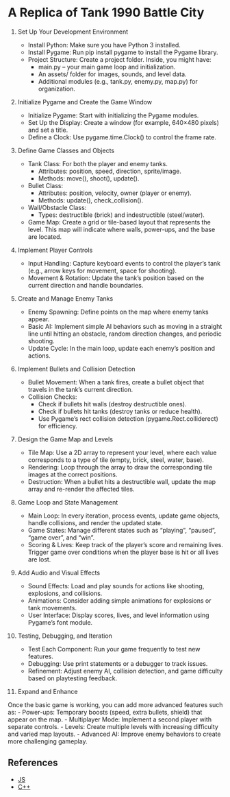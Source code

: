 # A Replica of Tank 1990 Battle City

1. Set Up Your Development Environment
	- Install Python: Make sure you have Python 3 installed.
	- Install Pygame: Run pip install pygame to install the Pygame library.
	- Project Structure: Create a project folder. Inside, you might have:
        - main.py – your main game loop and initialization.
        - An assets/ folder for images, sounds, and level data.
        - Additional modules (e.g., tank.py, enemy.py, map.py) for organization.

2. Initialize Pygame and Create the Game Window
	- Initialize Pygame: Start with initializing the Pygame modules.
	- Set Up the Display: Create a window (for example, 640×480 pixels) and set a title.
	- Define a Clock: Use pygame.time.Clock() to control the frame rate.

3. Define Game Classes and Objects
	- Tank Class: For both the player and enemy tanks.
        - Attributes: position, speed, direction, sprite/image.
        - Methods: move(), shoot(), update().
	- Bullet Class:
        - Attributes: position, velocity, owner (player or enemy).
        - Methods: update(), check_collision().
	- Wall/Obstacle Class:
	    - Types: destructible (brick) and indestructible (steel/water).
	- Game Map: Create a grid or tile-based layout that represents the level. This map will indicate where walls, power-ups, and the base are located.

4. Implement Player Controls
	- Input Handling: Capture keyboard events to control the player’s tank (e.g., arrow keys for movement, space for shooting).
	- Movement & Rotation: Update the tank’s position based on the current direction and handle boundaries.
5. Create and Manage Enemy Tanks
	- Enemy Spawning: Define points on the map where enemy tanks appear.
	- Basic AI: Implement simple AI behaviors such as moving in a straight line until hitting an obstacle, random direction changes, and periodic shooting.
	- Update Cycle: In the main loop, update each enemy’s position and actions.

6. Implement Bullets and Collision Detection
	- Bullet Movement: When a tank fires, create a bullet object that travels in the tank’s current direction.
	- Collision Checks:
        - Check if bullets hit walls (destroy destructible ones).
        - Check if bullets hit tanks (destroy tanks or reduce health).
        - Use Pygame’s rect collision detection (pygame.Rect.colliderect) for efficiency.
7. Design the Game Map and Levels
	- Tile Map: Use a 2D array to represent your level, where each value corresponds to a type of tile (empty, brick, steel, water, base).
	- Rendering: Loop through the array to draw the corresponding tile images at the correct positions.
	- Destruction: When a bullet hits a destructible wall, update the map array and re-render the affected tiles.
8. Game Loop and State Management
	- Main Loop: In every iteration, process events, update game objects, handle collisions, and render the updated state.
	- Game States: Manage different states such as “playing”, “paused”, “game over”, and “win”.
	- Scoring & Lives: Keep track of the player’s score and remaining lives. Trigger game over conditions when the player base is hit or all lives are lost.
9. Add Audio and Visual Effects
	- Sound Effects: Load and play sounds for actions like shooting, explosions, and collisions.
	- Animations: Consider adding simple animations for explosions or tank movements.
	- User Interface: Display scores, lives, and level information using Pygame’s font module.
10. Testing, Debugging, and Iteration
	- Test Each Component: Run your game frequently to test new features.
	- Debugging: Use print statements or a debugger to track issues.
	- Refinement: Adjust enemy AI, collision detection, and game difficulty based on playtesting feedback.
11. Expand and Enhance

Once the basic game is working, you can add more advanced features such as:
	- Power-ups: Temporary boosts (speed, extra bullets, shield) that appear on the map.
	- Multiplayer Mode: Implement a second player with separate controls.
	- Levels: Create multiple levels with increasing difficulty and varied map layouts.
	- Advanced AI: Improve enemy behaviors to create more challenging gameplay.

## References

- [JS](https://github.com/feichao93/battle-city/tree/745c369af6d4a02c71560265fd9448518e99c18d)
- [C++](https://github.com/krystiankaluzny/Tanks/tree/master)